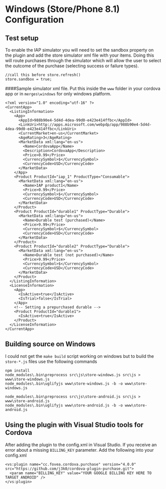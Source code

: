 # Windows (Store/Phone 8.1) Configuration

## Test setup
To enable the IAP simulator you will need to set the sandbox property on the plugin and add the store simulator xml file with your items.
Doing this will route purchases through the simulator which will allow the user to select the outcome of the purchase (selecting success or failure types).

```
//call this before store.refresh()
store.sandbox = true;
```

####Sample simulator xml file.
Put this inside the `www` folder in your cordova app or in `merges\windows` for only windows platform.
```
<?xml version="1.0" encoding="utf-16" ?>
<CurrentApp>
  <ListingInformation>
    <App>
      <AppId>988b90e4-5d4d-4dea-99d0-e423e414ffbc</AppId>
      <LinkUri>http://apps.microsoft.com/webpdp/app/988b90e4-5d4d-4dea-99d0-e423e414ffbc</LinkUri>
      <CurrentMarket>en-us</CurrentMarket>
      <AgeRating>3</AgeRating>
      <MarketData xml:lang="en-us">
        <Name>CordovaApp</Name>
        <Description>CordovaApp</Description>
        <Price>0.99</Price>
        <CurrencySymbol>$</CurrencySymbol>
        <CurrencyCode>USD</CurrencyCode>
      </MarketData>
    </App>
    <Product ProductId="iap_1" ProductType="Consumable">
      <MarketData xml:lang="en-us">
        <Name>IAP product1</Name>
        <Price>0.99</Price>
        <CurrencySymbol>$</CurrencySymbol>
        <CurrencyCode>USD</CurrencyCode>
      </MarketData>
    </Product>
    <Product ProductId="durable1" ProductType="Durable">
      <MarketData xml:lang="en-us">
        <Name>Durable test (purchased)</Name>
        <Price>9.99</Price>
        <CurrencySymbol>$</CurrencySymbol>
        <CurrencyCode>USD</CurrencyCode>
      </MarketData>
    </Product>
    <Product ProductId="durable2" ProductType="Durable">
      <MarketData xml:lang="en-us">
        <Name>Durable test (not purchased)</Name>
        <Price>9.99</Price>
        <CurrencySymbol>$</CurrencySymbol>
        <CurrencyCode>USD</CurrencyCode>
      </MarketData>
    </Product>
  </ListingInformation>
  <LicenseInformation>
    <App>
      <IsActive>true</IsActive>
      <IsTrial>false</IsTrial>
    </App>
    <!-- Setting a prepurchased durable -->
    <Product ProductId="durable1">
      <IsActive>true</IsActive>
    </Product>
  </LicenseInformation>
</CurrentApp>
```

## Building source on Windows

I could not get the `make build` script working on windows but to build the `store-*.js` files use the following commands
```
npm install
node_modules\.bin\preprocess src\js\store-windows.js src\js > www\store-windows.js
node_modules\.bin\uglifyjs www\store-windows.js -b -o www\store-windows.js

node_modules\.bin\preprocess src\js\store-android.js src\js > www\store-android.js
node_modules\.bin\uglifyjs www\store-android.js -b -o www\store-android.js
```


## Using the plugin with Visual Studio tools for Cordova

After adding the plugin to the config.xml in Visual Studio. If you receive an error about a missing `BILLING_KEY` parameter.
Add the following into your config.xml

```
<vs:plugin name="cc.fovea.cordova.purchase" version="4.0.0" src="https://github.com/j3k0/cordova-plugin-purchase.git">
  <param name="BILLING_KEY" value="YOUR GOOGLE BILLING KEY HERE TO TARGET ANDROID" />
</vs:plugin>
``` 
